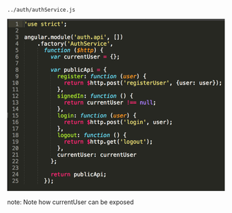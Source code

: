 `../auth/authService.js`

![Service Code](/img/code-service-2.png)

note:
    Note how currentUser can be exposed
